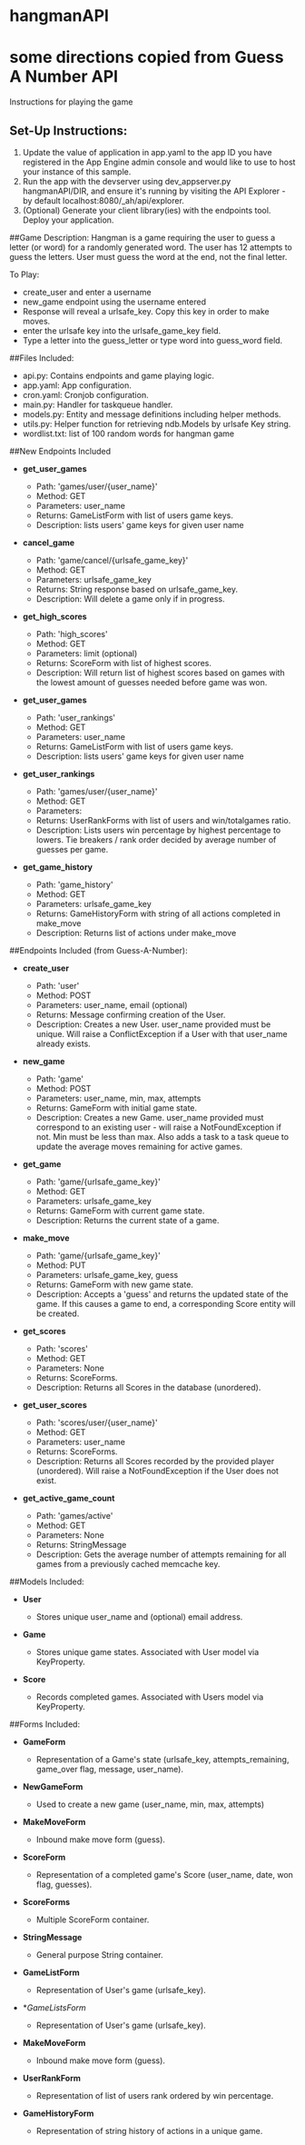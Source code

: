 # hangmanAPI
# some directions copied from Guess A Number API

Instructions for playing the game 
## Set-Up Instructions:
1.  Update the value of application in app.yaml to the app ID you have registered
 in the App Engine admin console and would like to use to host your instance of this sample.
1.  Run the app with the devserver using dev_appserver.py hangmanAPI/DIR, and ensure it's
 running by visiting the API Explorer - by default localhost:8080/_ah/api/explorer.
1.  (Optional) Generate your client library(ies) with the endpoints tool.
 Deploy your application.
 
 
 
##Game Description:
Hangman is a game requiring the user to guess a letter (or word) for a randomly generated word. The user has 12 attempts to guess the letters. User must guess the word at the end, not the final letter.

To Play:
- create_user and enter a username
- new_game endpoint using the username entered
- Response will reveal a urlsafe_key. Copy this key in order to make moves.
- enter the urlsafe key into the urlsafe_game_key field.
- Type a letter into the guess_letter or type word into guess_word field.

##Files Included:
 - api.py: Contains endpoints and game playing logic.
 - app.yaml: App configuration.
 - cron.yaml: Cronjob configuration.
 - main.py: Handler for taskqueue handler.
 - models.py: Entity and message definitions including helper methods.
 - utils.py: Helper function for retrieving ndb.Models by urlsafe Key string.
 - wordlist.txt: list of 100 random words for hangman game

##New Endpoints Included
 - **get_user_games**
    - Path: 'games/user/{user_name}'
    - Method: GET
    - Parameters: user_name
    - Returns: GameListForm with list of users game keys.
    - Description: lists users' game keys for given user name

 - **cancel_game**
    - Path: 'game/cancel/{urlsafe_game_key}'
    - Method: GET
    - Parameters: urlsafe_game_key
    - Returns: String response based on urlsafe_game_key.
    - Description: Will delete a game only if in progress.

 - **get_high_scores**
    - Path: 'high_scores'
    - Method: GET
    - Parameters: limit (optional)
    - Returns: ScoreForm with list of highest scores.
    - Description: Will return list of highest scores based on games with the lowest amount of guesses needed before game was won.

 - **get_user_games**
    - Path: 'user_rankings'
    - Method: GET
    - Parameters: user_name
    - Returns: GameListForm with list of users game keys.
    - Description: lists users' game keys for given user name

 - **get_user_rankings**
    - Path: 'games/user/{user_name}'
    - Method: GET
    - Parameters: 
    - Returns: UserRankForms with list of users and win/totalgames ratio.
    - Description: Lists users win percentage by highest percentage to lowers. Tie breakers / rank order decided by average number of guesses per game.

 - **get_game_history**
    - Path: 'game_history'
    - Method: GET
    - Parameters: urlsafe_game_key
    - Returns: GameHistoryForm with string of all actions completed in make_move
    - Description: Returns list of actions under make_move

##Endpoints Included (from Guess-A-Number):
 - **create_user**
    - Path: 'user'
    - Method: POST
    - Parameters: user_name, email (optional)
    - Returns: Message confirming creation of the User.
    - Description: Creates a new User. user_name provided must be unique. Will 
    raise a ConflictException if a User with that user_name already exists.
    
 - **new_game**
    - Path: 'game'
    - Method: POST
    - Parameters: user_name, min, max, attempts
    - Returns: GameForm with initial game state.
    - Description: Creates a new Game. user_name provided must correspond to an
    existing user - will raise a NotFoundException if not. Min must be less than
    max. Also adds a task to a task queue to update the average moves remaining
    for active games.
     
 - **get_game**
    - Path: 'game/{urlsafe_game_key}'
    - Method: GET
    - Parameters: urlsafe_game_key
    - Returns: GameForm with current game state.
    - Description: Returns the current state of a game.
    
 - **make_move**
    - Path: 'game/{urlsafe_game_key}'
    - Method: PUT
    - Parameters: urlsafe_game_key, guess
    - Returns: GameForm with new game state.
    - Description: Accepts a 'guess' and returns the updated state of the game.
    If this causes a game to end, a corresponding Score entity will be created.
    
 - **get_scores**
    - Path: 'scores'
    - Method: GET
    - Parameters: None
    - Returns: ScoreForms.
    - Description: Returns all Scores in the database (unordered).
    
 - **get_user_scores**
    - Path: 'scores/user/{user_name}'
    - Method: GET
    - Parameters: user_name
    - Returns: ScoreForms. 
    - Description: Returns all Scores recorded by the provided player (unordered).
    Will raise a NotFoundException if the User does not exist.
    
 - **get_active_game_count**
    - Path: 'games/active'
    - Method: GET
    - Parameters: None
    - Returns: StringMessage
    - Description: Gets the average number of attempts remaining for all games
    from a previously cached memcache key.

##Models Included:
 - **User**
    - Stores unique user_name and (optional) email address.
    
 - **Game**
    - Stores unique game states. Associated with User model via KeyProperty.
    
 - **Score**
    - Records completed games. Associated with Users model via KeyProperty.
    
##Forms Included:
 - **GameForm**
    - Representation of a Game's state (urlsafe_key, attempts_remaining,
    game_over flag, message, user_name).
 - **NewGameForm**
    - Used to create a new game (user_name, min, max, attempts)
 - **MakeMoveForm**
    - Inbound make move form (guess).
 - **ScoreForm**
    - Representation of a completed game's Score (user_name, date, won flag,
    guesses).
 - **ScoreForms**
    - Multiple ScoreForm container.
 - **StringMessage**
    - General purpose String container.

 - **GameListForm**
    - Representation of User's game (urlsafe_key).
 - **GameListsForm*
    - Representation of User's game (urlsafe_key).
 - **MakeMoveForm**
    - Inbound make move form (guess).
 - **UserRankForm**
    - Representation of list of users rank ordered by win percentage.
 - **GameHistoryForm**
    - Representation of string history of actions in a unique game.

